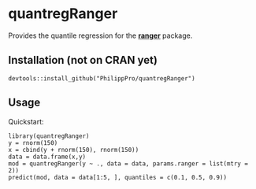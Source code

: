 # quantregRanger

Provides the quantile regression for the [**ranger**](https://github.com/imbs-hl/ranger) package. 

## Installation (not on CRAN yet)

    devtools::install_github("PhilippPro/quantregRanger")
    
## Usage
Quickstart:

    library(quantregRanger)
    y = rnorm(150)
    x = cbind(y + rnorm(150), rnorm(150))
    data = data.frame(x,y)
    mod = quantregRanger(y ~ ., data = data, params.ranger = list(mtry = 2))
    predict(mod, data = data[1:5, ], quantiles = c(0.1, 0.5, 0.9))